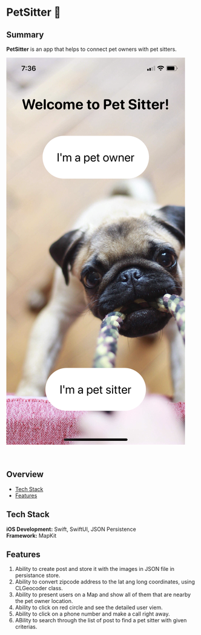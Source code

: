 # PetSitter :paw_prints:

## Summary

**PetSitter** is an app that helps to connect pet owners with pet sitters.

<img src="Images/main_page.PNG">
<br/><br/><br/>


## Overview

* [Tech Stack](#tech-stack)
* [Features](#features)


## <a name="tech-stack"></a>Tech Stack

__iOS Development:__ Swift, SwiftUI, JSON Persistence <br/>
__Framework:__ MapKit <br/>


## <a name="features"></a>Features
1. Ability to create post and store it with the images in JSON file in persistance store.
2. Ability to convert zipcode address to the lat ang long coordinates, using CLGeocoder class.
3. Ability to present users on a Map and show all of them that are nearby the pet owner location.
4. Ability to click on red circle and see the detailed user viem.
5. Ability to click on a phone number and make a call right away.
6. ABility to search through the list of post to find a pet sitter with given criterias. 
